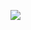 [![](https://mermaid.ink/img/pako:eNpVj8-Kg0AMh18l5LSF-gIeCq3u9iK00N4cD0FjZ2jnD2NkKeq777hednMK-b5fSCZsfceY4yNS0HAvlYNUx7rQ0QxiaWggyw7zmQWsd_ye4fRx9jBoH4Jxj93mn1YJiqlaNQbRxj2XDRW_-YvjGcq6oiA-NH_J_dvP8Fmbq07r_xMdOaW-6p7ynrKWIhQUG9yj5WjJdOnsaQ0oFM2WFeap7bin8SUKlVuSSqP429u1mEsceY9j6Ei4NJQetttw-QH-UlPp?type=png)](https://mermaid.live/edit#pako:eNpVj8-Kg0AMh18l5LSF-gIeCq3u9iK00N4cD0FjZ2jnD2NkKeq777hednMK-b5fSCZsfceY4yNS0HAvlYNUx7rQ0QxiaWggyw7zmQWsd_ye4fRx9jBoH4Jxj93mn1YJiqlaNQbRxj2XDRW_-YvjGcq6oiA-NH_J_dvP8Fmbq07r_xMdOaW-6p7ynrKWIhQUG9yj5WjJdOnsaQ0oFM2WFeap7bin8SUKlVuSSqP429u1mEsceY9j6Ei4NJQetttw-QH-UlPp)
